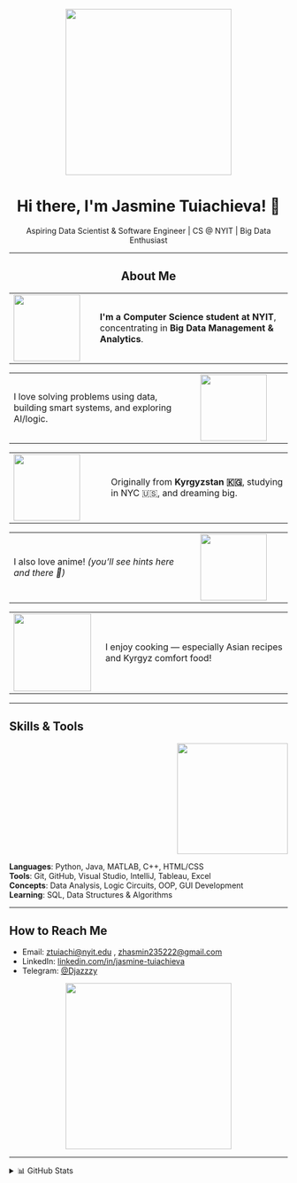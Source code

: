 <p align="center">
  <img src="https://media.giphy.com/media/v1.Y2lkPTc5MGI3NjExempvNnlocjQycHdiM3RndDl0YnVnNWl6Z3pxcmYzZnRlb3ppYngxZCZlcD12MV9naWZzX3NlYXJjaCZjdD1n/FWAcpJsFT9mvrv0e7a/giphy.gif" width="300"/>
</p>

<h1 align="center">Hi there, I'm Jasmine Tuiachieva! 🌸</h1>

<p align="center">
  Aspiring Data Scientist & Software Engineer | CS @ NYIT | Big Data Enthusiast
</p>

---


<h2 align="center">About Me</h2>

<!-- Row 1 -->
<table>
  <tr>
    <td width="140"><img src="https://i.pinimg.com/originals/c6/5e/c9/c65ec9a8eea3d1c446f290e0a2aac54c.gif" width="120"></td>
    <td><strong>I'm a Computer Science student at NYIT</strong>, concentrating in <strong>Big Data Management & Analytics</strong>.</td>
  </tr>
</table>

<!-- Row 2 -->
<table>
  <tr>
    <td>I love solving problems using data, building smart systems, and exploring AI/logic.</td>
    <td width="150"><img src="https://i.pinimg.com/736x/e8/e6/ab/e8e6ab5e9de36811a8013aa64bcd3054.jpg" width="120"></td>
  </tr>
</table>

<!-- Row 3 -->
<table>
  <tr>
    <td width="160"><img src="https://i.pinimg.com/736x/b7/a2/2a/b7a22a6c66ad2a4d412adb3cbf3a7106.jpg" width="120"></td>
    <td>Originally from <strong>Kyrgyzstan 🇰🇬</strong>, studying in NYC 🇺🇸, and dreaming big.</td>
  </tr>
</table>

<!-- Row 4 -->
<table>
  <tr>
    <td>I also love anime! <em>(you’ll see hints here and there 👀)</em></td>
    <td width="150"><img src="https://i.pinimg.com/474x/d1/ea/84/d1ea84767aa150740cc314053e6eec8e.jpg" width="120"></td>
  </tr>
</table>

<!-- Row 5 -->
<table>
  <tr>
    <td width="150"><img src="https://i.pinimg.com/originals/e6/24/79/e6247970aa2dabd1e1acc6e4901eaa61.gif" width="140"></td>
    <td>I enjoy cooking — especially Asian recipes and Kyrgyz comfort food!</td>
  </tr>
</table>

---


## Skills & Tools

<p align="right">
  <img src="https://media.giphy.com/media/v1.Y2lkPTc5MGI3NjExempvNnlocjQycHdiM3RndDl0YnVnNWl6Z3pxcmYzZnRlb3ppYngxZCZlcD12MV9naWZzX3NlYXJjaCZjdD1n/u2Hq7bqjWWL8oWFz1T/giphy.gif" width="200"/>
</p>

**Languages**: Python, Java, MATLAB, C++, HTML/CSS  
**Tools**: Git, GitHub, Visual Studio, IntelliJ, Tableau, Excel  
**Concepts**: Data Analysis, Logic Circuits, OOP, GUI Development  
**Learning**: SQL, Data Structures & Algorithms

---

## How to Reach Me

- Email: [ztuiachi@nyit.edu](mailto:ztuiachi@nyit.edu) , [zhasmin235222@gmail.com](mailto:zhasmin235222@gmail.com) 
- LinkedIn: [linkedin.com/in/jasmine-tuiachieva](https://www.linkedin.com/in/jasmine-tuiachieva-6338a5259/)
- Telegram: [@Djazzzy](https://t.me/Djazzzy)


<p align="center">
  <img src="https://media3.giphy.com/media/v1.Y2lkPTc5MGI3NjExZTR1cDJvcHk1eXF6Z2d6N3ZuZnJ0MDdzanV1eTRtZHF0NWwxdjNlaCZlcD12MV9pbnRlcm5hbF9naWZfYnlfaWQmY3Q9Zw/dKBES1ypGwZdyFQBQ7/giphy.gif" width="300"/>
</p>

---

<details>
  <summary>📊 GitHub Stats</summary>
  <br/>
  <img src="https://github-readme-stats.vercel.app/api?username=mikaisloyal&show_icons=true&theme=tokyonight"/>
</details>

